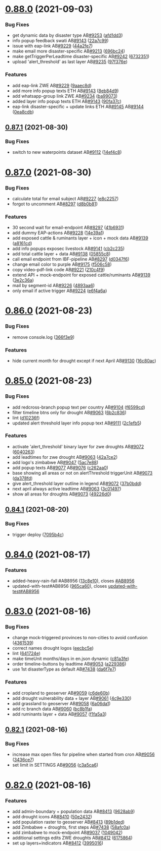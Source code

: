 # [0.88.0](https://github.com/rodekruis/IBF-system/compare/v0.87.1...v0.88.0) (2021-09-03)


### Bug Fixes

* get dynamic data by disaster type AB[#9253](https://github.com/rodekruis/IBF-system/issues/9253) ([afd1dd3](https://github.com/rodekruis/IBF-system/commit/afd1dd34fa7524e6f5f16bf3f9f97541d95450cc))
* info popup feedback swati AB[#9143](https://github.com/rodekruis/IBF-system/issues/9143) ([22a7c99](https://github.com/rodekruis/IBF-system/commit/22a7c9966b42722a37e5e2c35902e6ebd1a19d36))
* issue with eap-link AB[#9229](https://github.com/rodekruis/IBF-system/issues/9229) ([44a2fe7](https://github.com/rodekruis/IBF-system/commit/44a2fe73544aec4d9ad30aafc1a1f43e8fda381b))
* make email more disaster-specific AB[#9213](https://github.com/rodekruis/IBF-system/issues/9213) ([696bc24](https://github.com/rodekruis/IBF-system/commit/696bc24a5d8fdb3a8ed65a499d6be3334a03f06e))
* make getTriggerPerLeadtime disaster-specific AB[#9242](https://github.com/rodekruis/IBF-system/issues/9242) ([6732351](https://github.com/rodekruis/IBF-system/commit/673235166250b8717363cea9a2e44832be9dcf43))
* upload 'alert_threshold' as last layer AB[#9235](https://github.com/rodekruis/IBF-system/issues/9235) ([97f376e](https://github.com/rodekruis/IBF-system/commit/97f376eef379f39505cf09a6f029e36d0a35999d))


### Features

* add eap-link ZWE AB[#9229](https://github.com/rodekruis/IBF-system/issues/9229) ([9aaec8d](https://github.com/rodekruis/IBF-system/commit/9aaec8dff9f1f0fbb5f12748fc04457034472703))
* add more info popup texts ETH AB[#9143](https://github.com/rodekruis/IBF-system/issues/9143) ([8eb84d9](https://github.com/rodekruis/IBF-system/commit/8eb84d9f53ad91bbaf33fad7c4a011bcfe7dd69e))
* add whatsapp-group link ZWE AB[#9234](https://github.com/rodekruis/IBF-system/issues/9234) ([ba99073](https://github.com/rodekruis/IBF-system/commit/ba99073b1de611fdde9f63ebb0189ea46b8ff311))
* added layer info popup texts ETH AB[#9143](https://github.com/rodekruis/IBF-system/issues/9143) ([90fa37c](https://github.com/rodekruis/IBF-system/commit/90fa37c61e8459074751309b0d63e41bb4fa12fa))
* eap-link disaster-specific + update links ETH AB[#9145](https://github.com/rodekruis/IBF-system/issues/9145) AB[#9144](https://github.com/rodekruis/IBF-system/issues/9144) ([0ea8cdb](https://github.com/rodekruis/IBF-system/commit/0ea8cdb8e7285788ffa035847ecf1a482ae267cc))



## [0.87.1](https://github.com/rodekruis/IBF-system/compare/v0.87.0...v0.87.1) (2021-08-30)


### Bug Fixes

* switch to new waterpoints dataset AB[#9112](https://github.com/rodekruis/IBF-system/issues/9112) ([14ef4c8](https://github.com/rodekruis/IBF-system/commit/14ef4c899b9e2c199323b9489e3727a73eed35f3))



# [0.87.0](https://github.com/rodekruis/IBF-system/compare/v0.86.0...v0.87.0) (2021-08-30)


### Bug Fixes

* calculate total for email subject AB[#9227](https://github.com/rodekruis/IBF-system/issues/9227) ([e8c2257](https://github.com/rodekruis/IBF-system/commit/e8c2257d7b658694db24b0879a0f202b80b3de45))
* forgot to uncomment AB[#8297](https://github.com/rodekruis/IBF-system/issues/8297) ([d8b0b81](https://github.com/rodekruis/IBF-system/commit/d8b0b81ab9ee9f4c165036ecb8dfe17cf435d969))


### Features

* 30 second wait for email-endpoint AB[#8297](https://github.com/rodekruis/IBF-system/issues/8297) ([41b6931](https://github.com/rodekruis/IBF-system/commit/41b6931c4d6d163175016c46e95d4099cc826236))
* add dummy EAP-actions AB[#9228](https://github.com/rodekruis/IBF-system/issues/9228) ([14e39a1](https://github.com/rodekruis/IBF-system/commit/14e39a13c3bda929edcf86d282acc2bb87bfc231))
* add exposed cattle & ruminants layer + icon + mock data AB[#9139](https://github.com/rodekruis/IBF-system/issues/9139) ([a8161cd](https://github.com/rodekruis/IBF-system/commit/a8161cd0440db4032d87711d2b0b78719d256a94))
* add info popups exposec livestock AB[#9141](https://github.com/rodekruis/IBF-system/issues/9141) ([cb2c235](https://github.com/rodekruis/IBF-system/commit/cb2c235feada82976451fe1e47e18d316ba7479a))
* add total cattle layer + data AB[#9138](https://github.com/rodekruis/IBF-system/issues/9138) ([05855c8](https://github.com/rodekruis/IBF-system/commit/05855c86bdecc0e5436274e0a8e46c4e3ad8b955))
* call email endpoint from IBF-pipeline AB[#8297](https://github.com/rodekruis/IBF-system/issues/8297) ([d0347f6](https://github.com/rodekruis/IBF-system/commit/d0347f61654adc597dfcc8ab11fac6a5fb804a6a))
* change email color to purple AB[#9175](https://github.com/rodekruis/IBF-system/issues/9175) ([f506c58](https://github.com/rodekruis/IBF-system/commit/f506c58b10ebb677ce4721cf4919c94da71daa80))
* copy video-pdf-link code AB[#9221](https://github.com/rodekruis/IBF-system/issues/9221) ([210c4f9](https://github.com/rodekruis/IBF-system/commit/210c4f9ad69a32f1be537cad4a6d4df9ae1ffebd))
* extend API + mock-endpoint for exposed cattle/ruminants AB[#9139](https://github.com/rodekruis/IBF-system/issues/9139) ([3e2c36a](https://github.com/rodekruis/IBF-system/commit/3e2c36a4966549c416f96712bb3080fee95bd211))
* mail by segment-id AB[#9226](https://github.com/rodekruis/IBF-system/issues/9226) ([4893aa6](https://github.com/rodekruis/IBF-system/commit/4893aa605624a28c5bb2161cc8f7f36c3626babc))
* only email if active trigger AB[#9224](https://github.com/rodekruis/IBF-system/issues/9224) ([e6f4a6a](https://github.com/rodekruis/IBF-system/commit/e6f4a6a5c13ec1bc9be5f2f772a49aebcfa5c63c))



# [0.86.0](https://github.com/rodekruis/IBF-system/compare/v0.85.0...v0.86.0) (2021-08-23)


### Bug Fixes

* remove console.log ([366f3e9](https://github.com/rodekruis/IBF-system/commit/366f3e9fa1f5546be09cc0df0c142239ee303384))


### Features

* hide current month for drought except if next April AB[#9130](https://github.com/rodekruis/IBF-system/issues/9130) ([16c80ac](https://github.com/rodekruis/IBF-system/commit/16c80ac6f008fd1712b7fc87408b9aa9fef4449f))



# [0.85.0](https://github.com/rodekruis/IBF-system/compare/v0.84.1...v0.85.0) (2021-08-23)


### Bug Fixes

* add redcross-branch popup text per country AB[#9104](https://github.com/rodekruis/IBF-system/issues/9104) ([f6599cd](https://github.com/rodekruis/IBF-system/commit/f6599cd59c6d380b519693b6a7d7e7c8bc4269ef))
* filter timeline btns only for drought AB[#9063](https://github.com/rodekruis/IBF-system/issues/9063) ([6b2c836](https://github.com/rodekruis/IBF-system/commit/6b2c836b04565ac2468dcc5656d21c0849f4772c))
* lint ([d10236f](https://github.com/rodekruis/IBF-system/commit/d10236fd947e26b3c82c84713c82e455ac08f63c))
* updated alert threshold layer info popup text AB[#9111](https://github.com/rodekruis/IBF-system/issues/9111) ([2c1efb5](https://github.com/rodekruis/IBF-system/commit/2c1efb5d5d7552ad0f206e6ac0d7878fa3ae5eca))


### Features

* activate 'alert_threshold' binary layer for zwe droughts AB[#9072](https://github.com/rodekruis/IBF-system/issues/9072) ([6040263](https://github.com/rodekruis/IBF-system/commit/6040263df0dc065d8748d2ea08554301ae104ef9))
* add leadtimes for zwe drought AB[#9063](https://github.com/rodekruis/IBF-system/issues/9063) ([42a7ce2](https://github.com/rodekruis/IBF-system/commit/42a7ce24086c0b46d4920ed9b05aaa85f9a6d563))
* add logo's zimbabwe AB[#9047](https://github.com/rodekruis/IBF-system/issues/9047) ([5ac7e88](https://github.com/rodekruis/IBF-system/commit/5ac7e887f1c85a96aff13b563ce55e6b43bd752f))
* add popup texts AB[#9077](https://github.com/rodekruis/IBF-system/issues/9077) AB[#9076](https://github.com/rodekruis/IBF-system/issues/9076) ([c262aa0](https://github.com/rodekruis/IBF-system/commit/c262aa00193479d9b0f35fb64f09f9e60f5f59a3))
* base showing all areas or not on alertThreshold triggerUnit AB[#9073](https://github.com/rodekruis/IBF-system/issues/9073) ([da378fd](https://github.com/rodekruis/IBF-system/commit/da378fdb5342efe8e4312ce926ab570f666eca0e))
* give alert_threshold layer outline in legend AB[#9072](https://github.com/rodekruis/IBF-system/issues/9072) ([37b0bdd](https://github.com/rodekruis/IBF-system/commit/37b0bddf35ab34985e992dbd2618b355c248fdaa))
* next april always active leadtime AB[#9063](https://github.com/rodekruis/IBF-system/issues/9063) ([3c01497](https://github.com/rodekruis/IBF-system/commit/3c014977cad1657b143cf0d2e7a6b9b2efc3752d))
* show all areas for droughts AB[#9073](https://github.com/rodekruis/IBF-system/issues/9073) ([49226d0](https://github.com/rodekruis/IBF-system/commit/49226d096327690a57b5b9ab47cd3f4b7fcda4d4))



## [0.84.1](https://github.com/rodekruis/IBF-system/compare/v0.84.0...v0.84.1) (2021-08-20)


### Bug Fixes

* trigger deploy ([7095b4c](https://github.com/rodekruis/IBF-system/commit/7095b4c78cc464ae780ba0675fd81b773b69dd93))



# [0.84.0](https://github.com/rodekruis/IBF-system/compare/v0.83.0...v0.84.0) (2021-08-17)


### Features

* added-heavy-rain-fall #AB8956 ([13c8e10](https://github.com/rodekruis/IBF-system/commit/13c8e1053e9d5b81e0fe3aee53c15a1fd9f396ce)), closes [#AB8956](https://github.com/rodekruis/IBF-system/issues/AB8956)
* updated-with-test#AB8956 ([965ca60](https://github.com/rodekruis/IBF-system/commit/965ca6036aea3ea8952a3cec9004a5c5ed3fe4bf)), closes [updated-with-test#AB8956](https://github.com/updated-with-test/issues/AB8956)



# [0.83.0](https://github.com/rodekruis/IBF-system/compare/v0.82.1...v0.83.0) (2021-08-16)


### Bug Fixes

* change mock-triggered provinces to non-cities to avoid confusion ([4361539](https://github.com/rodekruis/IBF-system/commit/43615390bb0e9048371c7f42a92f379a22dc70f9))
* correct names drought logos ([eecbc5e](https://github.com/rodekruis/IBF-system/commit/eecbc5e7df01869721b0c030e3fed61632e38dc9))
* lint ([641724e](https://github.com/rodekruis/IBF-system/commit/641724e28c89648fc4e60659aa0e3dfbcacbd618))
* make timeUnit months/days in en.json dynamic ([c81a3fe](https://github.com/rodekruis/IBF-system/commit/c81a3fe32fa7e13bb85cd44e257e5df960f33b94))
* order timeline-buttons by leadtime AB[#9053](https://github.com/rodekruis/IBF-system/issues/9053) ([a229386](https://github.com/rodekruis/IBF-system/commit/a2293863e6c86f5f79d671713eeb726b3b51d1f0))
* use 1st disasterType as default AB[#7438](https://github.com/rodekruis/IBF-system/issues/7438) ([da6f7e7](https://github.com/rodekruis/IBF-system/commit/da6f7e77ece3a27aee69c0f00d8c3d9621d39f8b))


### Features

* add cropland to geoserver AB[#9059](https://github.com/rodekruis/IBF-system/issues/9059) ([c6de60b](https://github.com/rodekruis/IBF-system/commit/c6de60b9d016f52a9fefe6ebd4e7c34069abc44c))
* add drought vulnerability data + layer AB[#9061](https://github.com/rodekruis/IBF-system/issues/9061) ([4c9e330](https://github.com/rodekruis/IBF-system/commit/4c9e3300f912d025e26bee23742f36018fcc337e))
* add grassland to geoserver AB[#9058](https://github.com/rodekruis/IBF-system/issues/9058) ([6a06da1](https://github.com/rodekruis/IBF-system/commit/6a06da18f369eeeca7e28e3fd546583241a837cd))
* add rc branch data AB[#9060](https://github.com/rodekruis/IBF-system/issues/9060) ([bc8b1fa](https://github.com/rodekruis/IBF-system/commit/bc8b1fac0106526e318552e88c9edeb9248b12f9))
* add ruminants layer + data AB[#9057](https://github.com/rodekruis/IBF-system/issues/9057) ([f1fa5a3](https://github.com/rodekruis/IBF-system/commit/f1fa5a3b172f9493733511ee957d652208df0c6c))



## [0.82.1](https://github.com/rodekruis/IBF-system/compare/v0.82.0...v0.82.1) (2021-08-16)


### Bug Fixes

* increase max open files for pipeline when started from cron AB[#9056](https://github.com/rodekruis/IBF-system/issues/9056) ([3436ce7](https://github.com/rodekruis/IBF-system/commit/3436ce7edeb02ccc2b1812fd706a31b13b4534a0))
* set limit in SETTINGS AB[#9056](https://github.com/rodekruis/IBF-system/issues/9056) ([c3a5ca6](https://github.com/rodekruis/IBF-system/commit/c3a5ca6f5dd94aae28f7c1480ce856cefad983c8))



# [0.82.0](https://github.com/rodekruis/IBF-system/compare/v0.81.4...v0.82.0) (2021-08-16)


### Features

* add admin-boundary + population data AB[#8413](https://github.com/rodekruis/IBF-system/issues/8413) ([9628ab9](https://github.com/rodekruis/IBF-system/commit/9628ab931ae35a2a9c1303b653698324c9921279))
* add drought icons AB[#8410](https://github.com/rodekruis/IBF-system/issues/8410) ([50e2432](https://github.com/rodekruis/IBF-system/commit/50e24320d3bf6310224178dc35b96be06819b800))
* add population raster to geoserver AB[#8413](https://github.com/rodekruis/IBF-system/issues/8413) ([89b1ded](https://github.com/rodekruis/IBF-system/commit/89b1deda6830e00ec190c5ab238642d4d3d9e5d5))
* add Zimbabwe + droughts, first steps AB[#7438](https://github.com/rodekruis/IBF-system/issues/7438) ([58afc0a](https://github.com/rodekruis/IBF-system/commit/58afc0ace73d8436e691bb55df7ab8d677985f00))
* add zimbabwe to mock-endpoint AB[#9037](https://github.com/rodekruis/IBF-system/issues/9037) ([1049042](https://github.com/rodekruis/IBF-system/commit/1049042a52613f420873e5a902bbe3f288523ed6))
* additional settings edits ZWE droughts AB[#8412](https://github.com/rodekruis/IBF-system/issues/8412) ([6175864](https://github.com/rodekruis/IBF-system/commit/6175864540dd40d87cef7d11efdb426485f7eabc))
* set up layers+indicators AB[#8412](https://github.com/rodekruis/IBF-system/issues/8412) ([3995016](https://github.com/rodekruis/IBF-system/commit/3995016d17a806cf365b077e04031bfba6676bdc))



